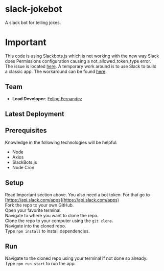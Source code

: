 # slack-jokebot
A slack bot for telling jokes.

# Important
This code is using [Slackbots.js]('https://github.com/mishk0/slack-bot-api) which is not working with the new way Slack does Permissions configuration causing a not_allowed_token_type error.  The issue is located [here](https://github.com/mishk0/slack-bot-api/issues/147). A temporary work around is to use Slack to build a classic app.  The workaround can be found [here](https://github.com/slackapi/hubot-slack/issues/584#issuecomment-611808704).

## Team

- **Lead Developer**: [Felipe Fernandez](https://github.com/HeyItsFelipe)

## Latest Deployment


## Prerequisites
Knowledge in the following technologies will be helpful:<br />
- Node
- Axios
- SlackBots.js
- Node Cron

## Setup
Read Important section above.
You also need a bot token.  For that go to [https://api.slack.com/apps](https://api.slack.com/apps)<br />
Fork the repo to your own GitHub.<br />
Open your favorite terminal.<br />
Navigate to where you want to clone the repo.<br />
Clone the repo to your computer using the `git clone`.<br />
Navigate into the cloned repo.<br />
Type `npm install` to install dependencies.

## Run
Navigate to the cloned repo using your terminal if not done so already.<br />
Type `npm run start` to run the app.<br />

